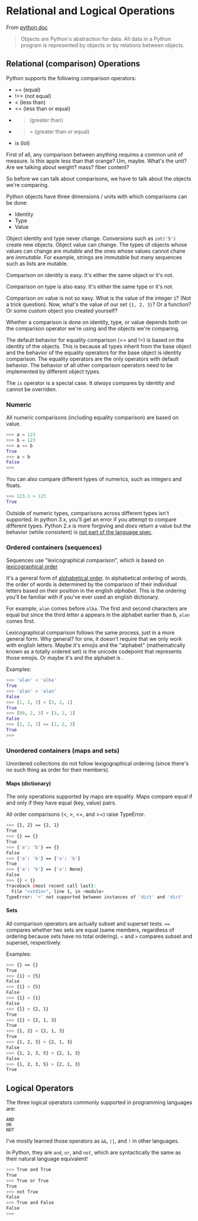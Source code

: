 # Relational and Logical Operations 

From [python doc](https://docs.python.org/2.0/ref/objects.html)

> Objects are Python's abstraction for data. All data in a Python program is represented by objects or by relations between objects.

## Relational (comparison) Operations

Python supports the following comparison operators: 

* == (equal)
* !== (not equal)
* < (less than)
* <= (less than or equal)
* > (greater than)
* >= (greater than or equal)
* is (lol)

First of all, any comparison between anything requires a common unit of measure. Is thix apple less than that orange? Um, maybe. What's the unit? Are we talking about weight? mass? fiber content? 

So before we can talk about comparisons, we have to talk about the objects we're comparing.

Python objects have three dimensions / units with which comparisons can be done: 

* Identity
* Type
* Value

Object identity and type never change. Conversions such as `int('5')` create new objects. Object value can change. The types of objects whose values can change are *mutable* and the ones whose values cannot chane are *immutable*. For example, strings are immutable but many sequences such as lists are mutable.

Comparison on identity is easy. It's either the same object or it's not.

Comparison on type is also easy. It's either the same type or it's not.

Comparison on value is not so easy. What is the value of the integer `1`? (Not a trick question). Now, what's the value of our set `{1, 2, 3}`? Or a function? Or some custom object you created yourself? 

Whether a comparison is done on identity, type, or value depends both on the comparison operator we're using and the objects we're comparing.

The default behavior for equality comparison (== and !=) is based on the identity of the objects. This is because all types inherit from the base object and the behavior of the equality operators for the base object is identity comparison. The equality operators are the only operators with default behavior. The behavior of all other comparison operators need to be implemented by different object types.

The `is` operator is a special case. It _always_ compares by identity and cannot be overriden.	

### Numeric 

All numeric comparisons (including equality comparison) are based on value. 

```python
>>> a = 123
>>> b = 123
>>> a == b
True
>>> a < b
False
>>>
```

You can also compare different types of numerics, such as integers and floats.

```python
>>> 123.1 > 123
True
```

Outside of numeric types, comparisons across different types isn't supported. In python 3.x, you'll get an error if you attempt to compare different types. Python 2.x is more forgiving and _does_ return a value but the behavior (while consistent) is [not part of the language spec](https://stackoverflow.com/questions/3270680/how-does-python-2-compare-string-and-int-why-do-lists-compare-as-greater-than-n).

### Ordered containers (sequences)

Sequences use "lexicographical comparison", which is based on [lexicographical order](https://en.wikipedia.org/wiki/Lexicographical_order)

It's a general form of [alphabetical order](https://en.wikipedia.org/wiki/Alphabetical_order). In alphabetical ordering of words, the order of words is determined by the comparison of their individual letters based on their position in the english _alphabet_. This is the ordering you'll be familiar with if you've ever used an english dictionary. 

For example, `alan` comes before `alba`. The first and second characters are equal but since the third letter a appears in the alphabet earlier than b, `alan` comes first.

Lexicographical comparison follows the same process, just in a more general form. Why general? for one, it doesn't require that we only work with english letters. Maybe it's emojis and the "alphabet" (mathematically known as a totally ordered set) is the unicode codepoint that represents those emojis. Or maybe it's <your own made up type here> and the alphabet is <one you make up>.

Examples:

```python
>>> 'alan' < 'alba'
True
>>> 'alan' < 'alan'
False
>>> [1, 2, 3] < [3, 2, 1]
True
>>> [99, 2, 3] < [3, 2, 1]
False
>>> [1, 2, 3] == [1, 2, 3]
True
>>> 
```

### Unordered containers (maps and sets)

Unordered collections do not follow lexigographical ordering (since there's no such thing as order for their members).

#### Maps (dictionary)

The only operations supported by maps are equality. Maps compare equal if and only if they have equal (key, value) pairs.

All order comparisons (<, >, <=, and >=) raise TypeError.

```bash
>>> {1, 2} == {2, 1}
True
>>> {} == {}
True
>>> {'a': 'b'} == {}
False
>>> {'a': 'b'} == {'a': 'b'}
True
>>> {'a': 'b'} == {'a': None}
False
>>> {} < {}
Traceback (most recent call last):
  File "<stdin>", line 1, in <module>
TypeError: '<' not supported between instances of 'dict' and 'dict'
```

#### Sets

All comparison operators are actually subset and superset tests. `==` compares whether two sets are equal (same members, regardless of ordering because sets have no total ordering). `<` and `>` compares subset and superset, respectively.

Examples:

```bash
>>> {} == {}
True
>>> {1} < {5}
False
>>> {1} > {5}
False
>>> {1} < {1}
False
>>> {1} < {2, 1}
True
>>> {1} < {2, 1, 3}
True
>>> {1, 2} < {2, 1, 3}
True
>>> {1, 2, 3} < {2, 1, 3}
False
>>> {1, 2, 3, 5} < {2, 1, 3}
False
>>> {1, 2, 3, 5} > {2, 1, 3}
True
```

## Logical Operators 

The three logical operators commonly supported in programming languages are: 

```
AND 
OR 
NOT
```

I've mostly learned those operators as `&&`, `||`, and `!` in other languages. 

In Python, they are `and`, `or`, and `not`, which are syntactically the same as their natural language equivalent! 

```bash 
>>> True and True
True
>>> True or True
True
>>> not True
False
>>> True and False
False
>>> 
```